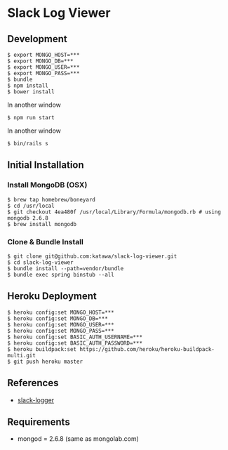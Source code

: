 # Slack Log Viewer

## Development

```
$ export MONGO_HOST=***
$ export MONGO_DB=***
$ export MONGO_USER=***
$ export MONGO_PASS=***
$ bundle
$ npm install
$ bower install
```

In another window
```
$ npm run start
```

In another window

```
$ bin/rails s
```

## Initial Installation

### Install MongoDB (OSX)

```
$ brew tap homebrew/boneyard
$ cd /usr/local
$ git checkout 4ea480f /usr/local/Library/Formula/mongodb.rb # using mongodb 2.6.8
$ brew install mongodb
```

### Clone & Bundle Install

```
$ git clone git@github.com:katawa/slack-log-viewer.git
$ cd slack-log-viewer
$ bundle install --path=vendor/bundle
$ bundle exec spring binstub --all
```

## Heroku Deployment

```
$ heroku config:set MONGO_HOST=***
$ heroku config:set MONGO_DB=***
$ heroku config:set MONGO_USER=***
$ heroku config:set MONGO_PASS=***
$ heroku config:set BASIC_AUTH_USERNAME=***
$ heroku config:set BASIC_AUTH_PASSWORD=***
$ heroku buildpack:set https://github.com/heroku/heroku-buildpack-multi.git
$ git push heroku master
```

## References
- [slack-logger](https://github.com/katawa/slack-logger)

## Requirements

- mongod = 2.6.8 (same as mongolab.com)

